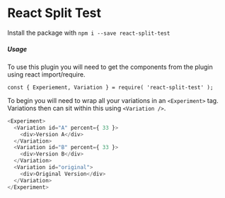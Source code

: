 # React Split Test

Install the package with `npm i --save react-split-test`

##### Usage
To use this plugin you will need to get the components from the plugin using react import/require.
```
const { Experiement, Variation } = require( 'react-split-test' );
```

To begin you will need to wrap all your variations in an `<Experiment>` tag.  
Variations then can sit within this using `<Variation />`.

```js
<Experiment>
  <Variation id="A" percent={ 33 }>
    <div>Version A</div>
  </Variation>
  <Variation id="B" percent={ 33 }>
    <div>Version B</div>
  </Variation>
  <Variation id="original">
    <div>Original Version</div>
  </Variation>
</Experiment>
```
